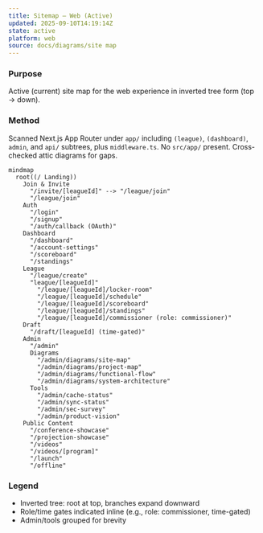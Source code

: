 ```yaml
---
title: Sitemap — Web (Active)
updated: 2025-09-10T14:19:14Z
state: active
platform: web
source: docs/diagrams/site map
---
```


### Purpose
Active (current) site map for the web experience in inverted tree form (top → down).

### Method
Scanned Next.js App Router under `app/` including `(league)`, `(dashboard)`, `admin`, and `api/` subtrees, plus `middleware.ts`. No `src/app/` present. Cross-checked attic diagrams for gaps.

```mermaid
mindmap
  root((/ Landing))
    Join & Invite
      "/invite/[leagueId]" --> "/league/join"
      "/league/join"
    Auth
      "/login"
      "/signup"
      "/auth/callback (OAuth)"
    Dashboard
      "/dashboard"
      "/account-settings"
      "/scoreboard"
      "/standings"
    League
      "/league/create"
      "league/[leagueId]"
        "/league/[leagueId]/locker-room"
        "/league/[leagueId]/schedule"
        "/league/[leagueId]/scoreboard"
        "/league/[leagueId]/standings"
        "/league/[leagueId]/commissioner (role: commissioner)"
    Draft
      "/draft/[leagueId] (time-gated)"
    Admin
      "/admin"
      Diagrams
        "/admin/diagrams/site-map"
        "/admin/diagrams/project-map"
        "/admin/diagrams/functional-flow"
        "/admin/diagrams/system-architecture"
      Tools
        "/admin/cache-status"
        "/admin/sync-status"
        "/admin/sec-survey"
        "/admin/product-vision"
    Public Content
      "/conference-showcase"
      "/projection-showcase"
      "/videos"
      "/videos/[program]"
      "/launch"
      "/offline"
```

### Legend
- Inverted tree: root at top, branches expand downward
- Role/time gates indicated inline (e.g., role: commissioner, time-gated)
- Admin/tools grouped for brevity
